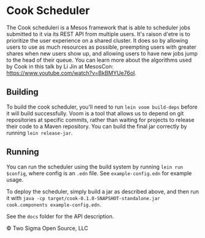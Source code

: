 # Cook Scheduler

The Cook scheduleri is a Mesos framework that is able to scheduler jobs submitted to it via its REST API from multiple users.
It's raison d'etre is to prioritize the user experience on a shared cluster.
It does so by allowing users to use as much resources as possible, preempting users with greater shares when new users show up, and allowing users to have new jobs jump to the head of their queue.
You can learn more about the algorithms used by Cook in this talk by Li Jin at MesosCon: https://www.youtube.com/watch?v=BkBMYUe76oI.

## Building

To build the cook scheduler, you'll need to run `lein voom build-deps` before it will build successfully.
Voom is a tool that allows us to depend on git repositories at specific commits, rather than waiting for projects to release their code to a Maven repository.
You can build the final jar correctly by running `lein release-jar`.

## Running

You can run the scheduler using the build system by running `lein run $config`, where config is an `.edn` file.
See `example-config.edn` for example usage.

To deploy the scheduler, simply build a jar as described above, and then run it with `java -cp target/cook-0.1.0-SNAPSHOT-standalone.jar cook.components example-config.edn`.

See the `docs` folder for the API description.

© Two Sigma Open Source, LLC
